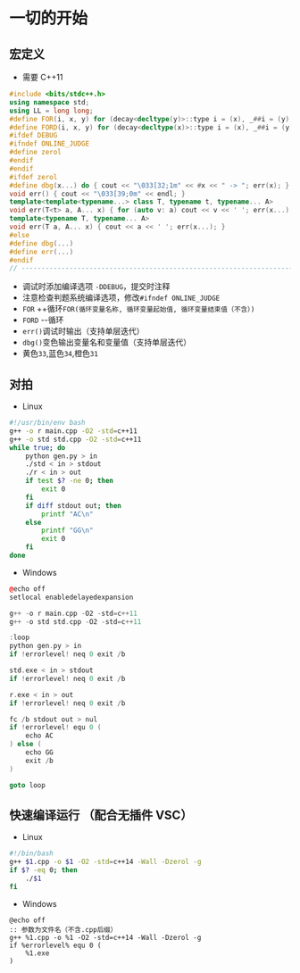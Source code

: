# 一切的开始

## 宏定义

* 需要 C++11

```cpp
#include <bits/stdc++.h>
using namespace std;
using LL = long long;
#define FOR(i, x, y) for (decay<decltype(y)>::type i = (x), _##i = (y); i < _##i; ++i)
#define FORD(i, x, y) for (decay<decltype(x)>::type i = (x), _##i = (y); i > _##i; --i)
#ifdef DEBUG
#ifndef ONLINE_JUDGE
#define zerol
#endif
#endif
#ifdef zerol
#define dbg(x...) do { cout << "\033[32;1m" << #x << " -> "; err(x); } while (0)
void err() { cout << "\033[39;0m" << endl; }
template<template<typename...> class T, typename t, typename... A>
void err(T<t> a, A... x) { for (auto v: a) cout << v << ' '; err(x...); }
template<typename T, typename... A>
void err(T a, A... x) { cout << a << ' '; err(x...); }
#else
#define dbg(...)
#define err(...)
#endif
// ---------------------------------------------------------------------
```

- 调试时添加编译选项 `-DDEBUG`，提交时注释
- 注意检查判题系统编译选项，修改`#ifndef ONLINE_JUDGE`
- `FOR` ++循环`FOR(循环变量名称, 循环变量起始值, 循环变量结束值（不含）)`
- `FORD` --循环
- `err()`调试时输出（支持单层迭代）
- `dbg()`变色输出变量名和变量值（支持单层迭代）
- 黄色`33`,蓝色`34`,橙色`31`


## 对拍

- Linux

```bash
#!/usr/bin/env bash
g++ -o r main.cpp -O2 -std=c++11
g++ -o std std.cpp -O2 -std=c++11
while true; do
    python gen.py > in
    ./std < in > stdout
    ./r < in > out
    if test $? -ne 0; then
        exit 0
    fi
    if diff stdout out; then
        printf "AC\n"
    else
        printf "GG\n"
        exit 0
    fi
done
```

- Windows

```cpp
@echo off
setlocal enabledelayedexpansion

g++ -o r main.cpp -O2 -std=c++11
g++ -o std std.cpp -O2 -std=c++11

:loop
python gen.py > in
if !errorlevel! neq 0 exit /b

std.exe < in > stdout
if !errorlevel! neq 0 exit /b

r.exe < in > out
if !errorlevel! neq 0 exit /b

fc /b stdout out > nul
if !errorlevel! equ 0 (
    echo AC
) else (
    echo GG
    exit /b
)

goto loop
```

## 快速编译运行 （配合无插件 VSC）

- Linux

```bash
#!/bin/bash
g++ $1.cpp -o $1 -O2 -std=c++14 -Wall -Dzerol -g
if $? -eq 0; then
	./$1
fi
```
- Windows

```
@echo off
:: 参数为文件名（不含.cpp后缀）
g++ %1.cpp -o %1 -O2 -std=c++14 -Wall -Dzerol -g
if %errorlevel% equ 0 (
    %1.exe
)
```

